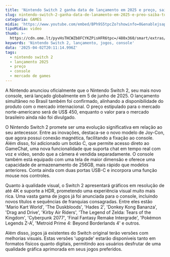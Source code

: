 ```yaml
---
title: 'Nintendo Switch 2 ganha data de lançamento em 2025 e preço, saiba tudo'
slug: nintendo-switch-2-ganha-data-de-lanamento-em-2025-e-preo-saiba-tudo
categoria: GAMES
midia: 'https://www.youtube.com/embed/BPh9S5tpcZo?showinfo=0&enablejsapi=1'
tipoMidia: video
thumb: >-
  https://cdn.ome.lt/pyvHsTHCWZb8FCYKZPisHFR6tpc=/480x360/smart/extras/conteudos/01_jbJUYrH.jpg
keywords: 'Nintendo Switch 2, lançamento, jogos, console'
data: '2025-04-02T20:11:14.996Z'
tags:
  - nintendo switch 2
  - lançamento 2025
  - preço
  - console
  - mercado de games
---
```


A Nintendo anunciou oficialmente que o Nintendo Switch 2, seu mais novo console, será lançado globalmente em 5 de junho de 2025. O lançamento simultâneo no Brasil também foi confirmado, alinhando a disponibilidade do produto com o mercado internacional. O preço estipulado para o mercado norte-americano será de US$ 450, enquanto o valor para o mercado brasileiro ainda não foi divulgado.

O Nintendo Switch 2 promete ser uma evolução significativa em relação ao seu antecessor. Entre as inovações, destaca-se o novo modelo de Joy-Con, que agora possui conexão magnética, facilitando a fixação ao console. Além disso, foi adicionado um botão C, que permite acesso direto ao GameChat, uma nova funcionalidade que suporta chat em tempo real com voz e vídeo, sendo que a câmera é vendida separadamente. O console também está equipado com uma tela de maior dimensão e oferece uma capacidade de armazenamento de 256GB, mais rápido que modelos anteriores. Conta ainda com duas portas USB-C e incorpora uma função mouse nos controles.

Quanto à qualidade visual, o Switch 2 apresentará gráficos em resolução de até 4K e suporte a HDR, prometendo uma experiência visual muito mais rica. Uma vasta gama de jogos já foi anunciada para o console, incluindo novos títulos e sequências de franquias consagradas. Entre eles estão 'Mario Kart World', 'The Duskbloods', 'Hades 2', 'Donkey Kong Bananza', 'Drag and Drive', 'Kirby Air Riders', 'The Legend of Zelda: Tears of the Kingdom', 'Cyberpunk 2077', 'Final Fantasy Remake Intergrade', 'Pokémon Legends Z-A', 'Metroid Prime 4: Beyond Borderlands 4' e outros.

Além disso, jogos já existentes do Switch original terão versões com melhorias visuais. Estas versões 'upgrade' estarão disponíveis tanto em formatos físicos quanto digitais, permitindo aos usuários desfrutar de uma qualidade gráfica aprimorada em seus jogos preferidos.
